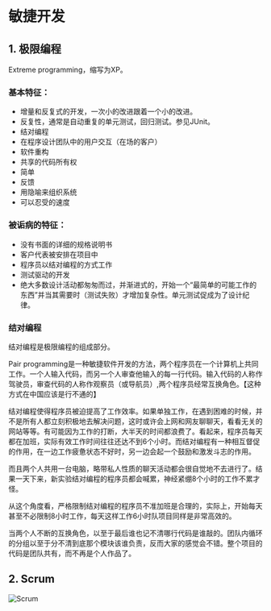 # 敏捷开发

## 1. 极限编程
Extreme programming，缩写为XP。

### 基本特征：
- 增量和反复式的开发，一次小的改进跟着一个小的改进。
- 反复性，通常是自动重复的单元测试，回归测试。参见JUnit。
- 结对编程
- 在程序设计团队中的用户交互（在场的客户）
- 软件重构
- 共享的代码所有权
- 简单
- 反馈
- 用隐喻来组织系统
- 可以忍受的速度

### 被诟病的特征：
- 没有书面的详细的规格说明书
- 客户代表被安排在项目中
- 程序员以结对编程的方式工作
- 测试驱动的开发
- 绝大多数设计活动都匆匆而过，并渐进式的，开始一个“最简单的可能工作的东西”并当其需要时（测试失败）才增加复杂性。单元测试促成为了设计纪律。

### 结对编程
结对编程是极限编程的组成部分。

Pair programming是一种敏捷软件开发的方法，两个程序员在一个计算机上共同工作。一个人输入代码，而另一个人审查他输入的每一行代码。输入代码的人称作驾驶员，审查代码的人称作观察员（或导航员）,两个程序员经常互换角色。【这种方式在中国应该是行不通的】

结对编程使得程序员被迫提高了工作效率。如果单独工作，在遇到困难的时候，并不是所有人都立刻积极地去解决问题，这时或许会上网和网友聊聊天，看看无关的网站等等。有可能因为工作的打断，大半天的时间都浪费了。看起来，程序员每天都在加班，实际有效工作时间往往还达不到6个小时。而结对编程有一种相互督促的作用，在一边工作疲惫状态不好时，另一边会起一个鼓励和激发斗志的作用。

而且两个人共用一台电脑，略带私人性质的聊天活动都会很自觉地不去进行了。结果一天下来，新实验结对编程的程序员都会喊累，神经紧绷8个小时的工作不累才怪。

从这个角度看，严格限制结对编程的程序员不准加班是合理的，实际上，开始每天甚至不必限制8小时工作，每天这样工作6小时队项目同样是非常高效的。

当两个人不断的互换角色，以至于最后谁也记不清哪行代码是谁敲的。团队内循环的分组以至于分不清到底那个模块该谁负责，反而大家的感觉会不错。整个项目的代码是团队共有，而不再是个人作品了。

## 2. Scrum
![Scrum](https://raw.githubusercontent.com/orochiZhang/software-engineering-note/master/images/scrum.jpg)
